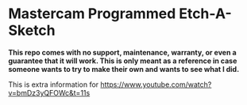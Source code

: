 # Mastercam Programmed Etch-A-Sketch

**This repo comes with no support, maintenance, warranty, or even a guarantee that it will work.  This is only meant as a reference in case someone wants to try to make their own and wants to see what I did.**

This is extra information for https://www.youtube.com/watch?v=bmDz3yQFOWc&t=11s
